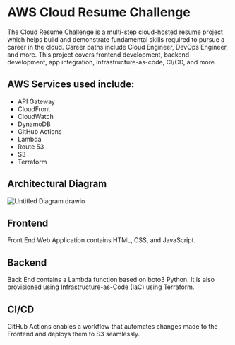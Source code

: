 # AWS Cloud Resume Challenge

The Cloud Resume Challenge is a multi-step cloud-hosted resume project which helps build and demonstrate fundamental skills required to pursue a career in the cloud. Career paths include Cloud Engineer, DevOps Engineer, and more. This project covers frontend development, backend development, app integration, infrastructure-as-code, CI/CD, and more.

## AWS Services used include:
- API Gateway
- CloudFront
- CloudWatch
- DynamoDB
- GitHub Actions
- Lambda
- Route 53
- S3
- Terraform

## Architectural Diagram

![Untitled Diagram drawio](https://github.com/irami093/CloudResumeFrontEnd/assets/156238516/45986f90-c44c-4c95-831c-fbf7e3ccf19b)


## Frontend
Front End Web Application contains HTML, CSS, and JavaScript.

## Backend
Back End contains a Lambda function based on boto3 Python. It is also provisioned using Infrastructure-as-Code (IaC) using Terraform.

## CI/CD
GitHub Actions enables a workflow that automates changes made to the Frontend and deploys them to S3 seamlessly.
